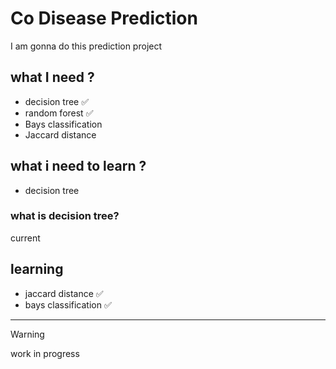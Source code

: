 # Co Disease Prediction

I am gonna do this prediction project 


## what I need ?
- decision tree ✅
- random forest ✅ 
- Bays classification 
- Jaccard distance 


## what i need to learn ?
- decision tree

### what is decision tree? 




current 
## learning 
- jaccard distance ✅
- bays classification ✅ 

---


> [!WARNING]
> work in progress 

